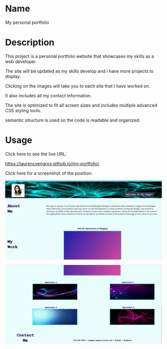 # Name
My personal portfolio

# Description

This project is a personal portfolio website that showcases my skills as a web developer.

The site will be updated as my skills develop and I have more projects to display.

Clicking on the images will take you to each site that I have worked on.

It also includes all my contact information.

The site is optimized to fit all screen sizes and includes multiple advanced CSS styling tools.

semantic structure is used so the code is readable and organized.

# Usage

Click here to see the live URL:

https://laurencvengros.github.io/my-portfolio/

Click here for a screenshot of the  position: 

![my-portfolio](./top-screenshot.jpg "screenshot of top portion of webpage")

![my-portfolio](./bottom-screenshot.jpg "screenhot of bottom portion of webpage")